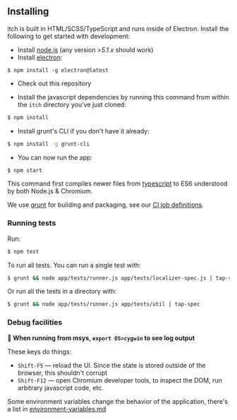 
## Installing

itch is built in HTML/SCSS/TypeScript and runs inside of Electron. Install the
following to get started with development:

* Install [node.js][] (any version >*5.1.x* should work)
* Install [electron][]:

[node.js]: https://nodejs.org/
[electron]: https://github.com/atom/electron

```
$ npm install -g electron@latest
```

* Check out this repository

* Install the javascript dependencies by running this command from
within the `itch` directory you've just cloned:

```bash
$ npm install
```

* Install grunt's CLI if you don't have it already:

```bash
$ npm install -g grunt-cli
```

* You can now run the app:

```bash
$ npm start
```

This command first compiles newer files from [typescript][] to ES6
understood by both Node.js & Chromium.

We use [grunt][] for building and packaging, see our [CI job definitions][ci].

[typescript]: https://www.typescriptlang.org/
[grunt]: https://github.com/gruntjs/grunt
[ci]: https://github.com/itchio/itch/blob/master/.gitlab-ci.yml

### Running tests

Run:

```bash
$ npm test
```

To run all tests. You can run a single test with:

```bash
$ grunt && node app/tests/runner.js app/tests/localizer-spec.js | tap-spec
```

Or run all the tests in a directory with:

```bash
$ grunt && node app/tests/runner.js app/tests/util | tap-spec
```

[tap-spec]: https://github.com/scottcorgan/tap-spec

### Debug facilities

**:memo: When running from msys, `export OS=cygwin` to see log output**

These keys do things:

  * `Shift-F5` — reload the UI. Since the state is stored outside of the browser,
    this shouldn't corrupt
  * `Shift-F12` — open Chromium developer tools, to inspect the DOM, run arbitrary javascript code, etc.

Some environment variables change the behavior of the application, there's a list in [environment-variables.md](./environment-variables.md)

[diego]: diego.md
